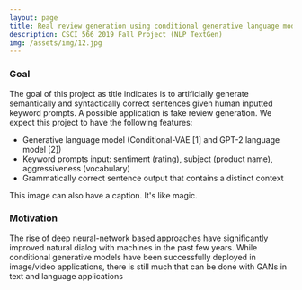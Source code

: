 ```yaml
---
layout: page
title: Real review generation using conditional generative language model
description: CSCI 566 2019 Fall Project (NLP TextGen)
img: /assets/img/12.jpg
---
```


<!--![Image of Yaktocat](https://octodex.github.com/images/yaktocat.png)-->

### **Goal**

The goal of this project as title indicates is to artificially generate semantically and syntactically correct sentences given human inputted keyword prompts. A possible application is fake review generation. We expect this project to have the following features:
* Generative language model (Conditional-VAE [1] and GPT-2 language model [2])
* Keyword prompts input: sentiment (rating), subject (product name), aggressiveness (vocabulary)
* Grammatically correct sentence output that contains a distinct context

<div class="img_row">
<img class="col three left" src="{{ site.baseurl }}/assets/img/project1_fig1.png" alt="" title="example image"/>
</div>
<div class="col three caption">
This image can also have a caption. It's like magic.
</div>

### **Motivation**

The rise of deep neural-network based approaches have significantly improved natural dialog with machines in the past few years.
While conditional generative models have been successfully deployed in image/video applications, there is still much that can be done with GANs in text and language applications
